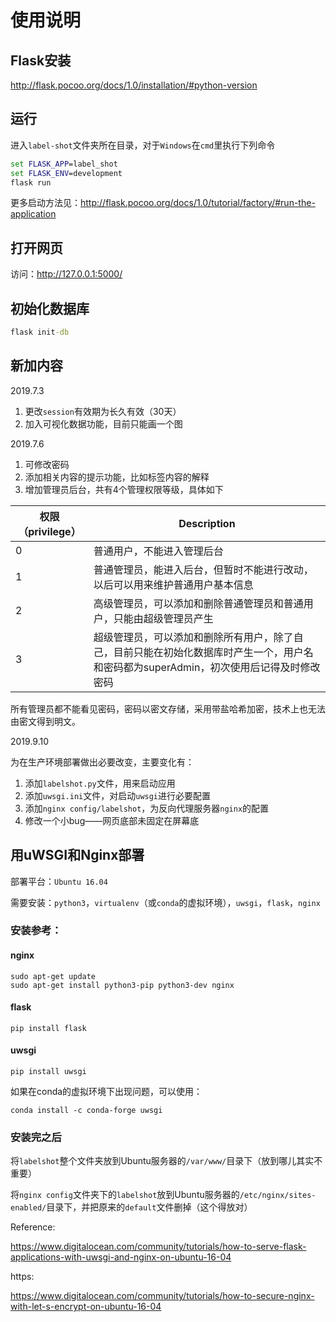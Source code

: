 # 使用说明

## Flask安装

http://flask.pocoo.org/docs/1.0/installation/#python-version

## 运行

进入`label-shot`文件夹所在目录，对于`Windows`在`cmd`里执行下列命令

```cmd
set FLASK_APP=label_shot
set FLASK_ENV=development
flask run
```

更多启动方法见：http://flask.pocoo.org/docs/1.0/tutorial/factory/#run-the-application

## 打开网页

访问：http://127.0.0.1:5000/

## 初始化数据库

```cmd
flask init-db
```

## 新加内容

2019.7.3

1. 更改`session`有效期为长久有效（30天）
2. 加入可视化数据功能，目前只能画一个图

2019.7.6

1. 可修改密码
2. 添加相关内容的提示功能，比如标签内容的解释
3. 增加管理员后台，共有4个管理权限等级，具体如下

| 权限（privilege） | Description |
| ----------- | ----------- |
| 0 | 普通用户，不能进入管理后台 |
| 1 | 普通管理员，能进入后台，但暂时不能进行改动，以后可以用来维护普通用户基本信息 |
| 2 | 高级管理员，可以添加和删除普通管理员和普通用户，只能由超级管理员产生 |
| 3 | 超级管理员，可以添加和删除所有用户，除了自己，目前只能在初始化数据库时产生一个，用户名和密码都为superAdmin，初次使用后记得及时修改密码 |

所有管理员都不能看见密码，密码以密文存储，采用带盐哈希加密，技术上也无法由密文得到明文。

2019.9.10

为在生产环境部署做出必要改变，主要变化有：
1. 添加`labelshot.py`文件，用来启动应用
2. 添加`uwsgi.ini`文件，对启动`uwsgi`进行必要配置
3. 添加`nginx config/labelshot`，为反向代理服务器`nginx`的配置
4. 修改一个小bug——网页底部未固定在屏幕底

## 用uWSGI和Nginx部署

部署平台：`Ubuntu 16.04`

需要安装：`python3`，`virtualenv`（或`conda`的虚拟环境），`uwsgi`，`flask`，`nginx`

### 安装参考：

#### nginx

```
sudo apt-get update
sudo apt-get install python3-pip python3-dev nginx
```

#### flask

```
pip install flask
```

#### uwsgi

```
pip install uwsgi
```
如果在conda的虚拟环境下出现问题，可以使用：  
```
conda install -c conda-forge uwsgi
```
### 安装完之后

将`labelshot`整个文件夹放到Ubuntu服务器的`/var/www/`目录下（放到哪儿其实不重要）

将`nginx config`文件夹下的`labelshot`放到Ubuntu服务器的`/etc/nginx/sites-enabled/`目录下，并把原来的`default`文件删掉（这个得放对）

Reference: 

https://www.digitalocean.com/community/tutorials/how-to-serve-flask-applications-with-uwsgi-and-nginx-on-ubuntu-16-04

https:

https://www.digitalocean.com/community/tutorials/how-to-secure-nginx-with-let-s-encrypt-on-ubuntu-16-04
